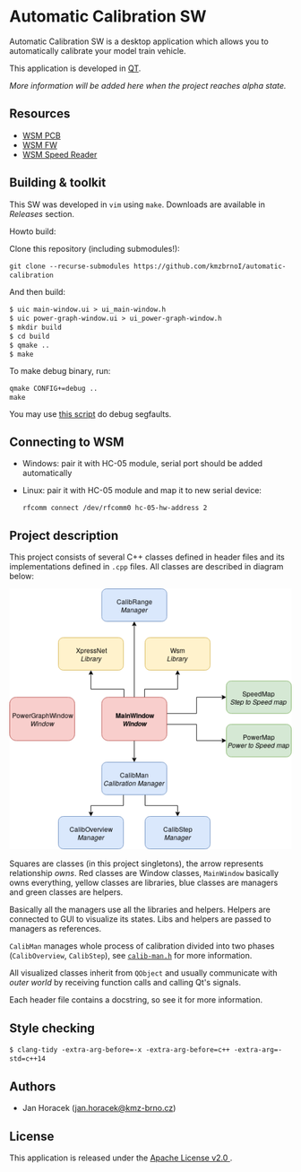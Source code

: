# Automatic Calibration SW

Automatic Calibration SW is a desktop application which allows you to
automatically calibrate your model train vehicle.

This application is developed in [QT](https://www.qt.io/).

*More information will be added here when the project reaches alpha state.*

## Resources

 * [WSM PCB](https://github.com/kmzbrnoI/wsm-pcb)
 * [WSM FW](https://github.com/kmzbrnoI/wsm-fw)
 * [WSM Speed Reader](https://github.com/kmzbrnoI/wsm-speed-reader)

## Building & toolkit

This SW was developed in `vim` using `make`. Downloads are available in
*Releases* section.

Howto build:

Clone this repository (including submodules!):

```
git clone --recurse-submodules https://github.com/kmzbrnoI/automatic-calibration
```

And then build:

```
$ uic main-window.ui > ui_main-window.h
$ uic power-graph-window.ui > ui_power-graph-window.h
$ mkdir build
$ cd build
$ qmake ..
$ make
```

To make debug binary, run:

```
qmake CONFIG+=debug ..
make
```

You may use [this script](https://serverfault.com/questions/61659/can-you-get-any-program-in-linux-to-print-a-stack-trace-if-it-segfaults) do debug segfaults.

## Connecting to WSM

 * Windows: pair it with HC-05 module, serial port should be added
   automatically
 * Linux: pair it with HC-05 module and map it to new serial device:

    ```
    rfcomm connect /dev/rfcomm0 hc-05-hw-address 2
    ```

## Project description

This project consists of several C++ classes defined in header files and
its implementations defined in `.cpp` files. All classes are described in
diagram below:

![Class diagram](doc/ac-class-structure.png)

Squares are classes (in this project singletons), the arrow represents
relationship *owns*. Red classes are Window classes, `MainWindow` basically
owns everything, yellow classes are libraries, blue classes are managers and
green classes are helpers.

Basically all the managers use all the libraries and helpers. Helpers are
connected to GUI to visualize its states. Libs and helpers are passed to
managers as references.

`CalibMan` manages whole process of calibration divided into two phases
(`CalibOverview`, `CalibStep`), see [`calib-man.h`](calib-man.h) for more
information.

All visualized classes inherit from `QObject` and usually communicate with
*outer world* by receiving function calls and calling Qt's signals.

Each header file contains a docstring, so see it for more information.

## Style checking

```
$ clang-tidy -extra-arg-before=-x -extra-arg-before=c++ -extra-arg=-std=c++14
```

## Authors

 * Jan Horacek ([jan.horacek@kmz-brno.cz](mailto:jan.horacek@kmz-brno.cz))

## License

This application is released under the [Apache License v2.0
](https://www.apache.org/licenses/LICENSE-2.0).
